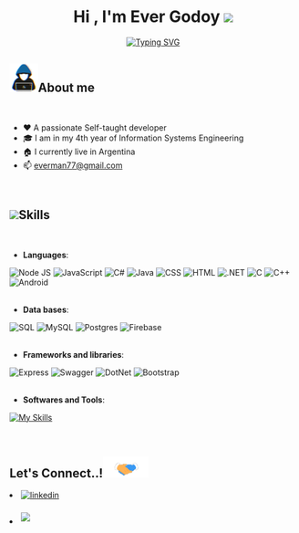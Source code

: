 <h1 align="center"><b>Hi , I'm Ever Godoy </b><img src="https://media.giphy.com/media/hvRJCLFzcasrR4ia7z/giphy.gif" width="35"></h1>

<p align="center">
  <a href="https://git.io/typing-svg"><img src="https://readme-typing-svg.demolab.com?font=Fira+Code&size=24&duration=2500&pause=800&background=6CFF1F00&center=true&vCenter=true&random=false&width=600&height=60&lines=Systems+Engineering+Student;+I+like+to+learn+new+technologies;I+love+to+code;I+love+music" alt="Typing SVG" /></a>
</p>

<h2><picture><img src = "https://github.com/0xAbdulKhalid/0xAbdulKhalid/raw/main/assets/mdImages/about_me.gif" width = 50px></picture><b>About me</b></h2>

<br>

- :heart: A passionate Self-taught developer
- :mortar_board: I am in my 4th year of Information Systems Engineering
- :house: I currently live in Argentina
- :mailbox: everman77@gmail.com

<br>

<h2><img src="https://media2.giphy.com/media/QssGEmpkyEOhBCb7e1/giphy.gif?cid=ecf05e47a0n3gi1bfqntqmob8g9aid1oyj2wr3ds3mg700bl&rid=giphy.gif" width ="25"><b>Skills</b></h2>
<br>

<p align="center">

  - **Languages**:
  <div>
    <img src="https://user-images.githubusercontent.com/25181517/183568594-85e280a7-0d7e-4d1a-9028-c8c2209e073c.png" alt="Node JS" width="50">
    <img src="https://skillicons.dev/icons?i=js" alt="JavaScript" width="50">
    <img src="https://skillicons.dev/icons?i=cs" alt="C#" width="50">
    <img src="https://user-images.githubusercontent.com/25181517/117201156-9a724800-adec-11eb-9a9d-3cd0f67da4bc.png" alt="Java" width="50">
    <img src="https://skillicons.dev/icons?i=css" alt="CSS" width="50">
    <img src="https://skillicons.dev/icons?i=html" alt="HTML" width="50">
    <img src="https://skillicons.dev/icons?i=dotnet" alt=".NET" width="50">
    <img src="https://skillicons.dev/icons?i=c" alt="C" width="50">
    <img src="https://skillicons.dev/icons?i=cpp" alt="C++" width="50">
    <img src="https://user-images.githubusercontent.com/25181517/117269608-b7dcfb80-ae58-11eb-8e66-6cc8753553f0.png" alt="Android" width="50">
  </div>
  
  <br>   

  - **Data bases**:

  <div>
    <img src="https://github.com/marwin1991/profile-technology-icons/assets/19180175/3b371807-db7c-45b4-8720-c0cfc901680a" alt="SQL" width="50">
    <img src="https://user-images.githubusercontent.com/25181517/183896128-ec99105a-ec1a-4d85-b08b-1aa1620b2046.png" alt="MySQL" width="50">
    <img src="https://user-images.githubusercontent.com/25181517/117208740-bfb78400-adf5-11eb-97bb-09072b6bedfc.png" alt="Postgres" width="50">
    <img src="https://user-images.githubusercontent.com/25181517/189716855-2c69ca7a-5149-4647-936d-780610911353.png" alt="Firebase" width="50">
  </div>

  <br>   

  - **Frameworks and libraries**:

  <div>
    <img src="https://user-images.githubusercontent.com/25181517/183859966-a3462d8d-1bc7-4880-b353-e2cbed900ed6.png" alt="Express" width="50">
    <img src="https://user-images.githubusercontent.com/25181517/186711335-a3729606-5a78-4496-9a36-06efcc74f800.png" alt="Swagger" width="50">
    <img src="https://skillicons.dev/icons?i=dotnet" alt="DotNet" width="50">
    <img src="https://user-images.githubusercontent.com/25181517/183898054-b3d693d4-dafb-4808-a509-bab54cf5de34.png" alt="Bootstrap" width="50">
  </div>
  
  <br>  

  - **Softwares and Tools**:

  [![My Skills](https://skillicons.dev/icons?i=netlify,postman,vscode,visualstudio,eclipse,androidstudio,arduino,npm,git,github,linux,autocad,ai)](https://skillicons.dev)
  
</p>

<br>

<h2><b> Let's Connect..!</b><img src="https://github.com/0xAbdulKhalid/0xAbdulKhalid/raw/main/assets/mdImages/handshake.gif" width ="80"></h2>

<li>
  <a href="[https://linkedin.com/in/ever-godoy](https://www.linkedin.com/in/ever-godoy/)" target="_blank">
   <img src="https://img.shields.io/badge/linkedin:- Ever Godoy-%2300acee.svg?color=405DE6&style=for-the-badge&logo=linkedin&logoColor=405DE6" alt=linkedin style="margin-bottom: 5px;"/>
  </a>
</li>

<br>

<li>
  <a href="mailto:everman77@gmail.com" target="_blank">
    <img src="https://img.shields.io/badge/gmail:- everman77@gmail.com-%23EA4335.svg?style=for-the-badge&logo=gmail&logoColor=red" t=mail style="margin-bottom: 5px;" />
  </a>
</li>
